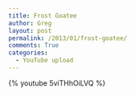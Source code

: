 ```yaml
---
title: Frost Goatee
author: Greg
layout: post
permalink: /2013/01/frost-goatee/
comments: True
categories:
  - YouTube upload
---
```


{% youtube 5viTHhOiLVQ %}
